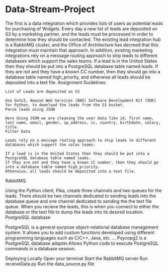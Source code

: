 # Data-Stream-Project
The first is a data integration which provides lists of users as potential leads for purchasing of Widgets. Every day a new list of leads are deposited on S3 by a marketing partner, and the leads must be processed in order to determine how they should be contacted. The existing lead integration hub is a RabbitMQ cluster, and the Office of Architecture has decreed that this integration must maintain that approach. In addition, existing marketing integrations rely on a message routing approach to ship leads to different databases which support the sales teams. If a lead is in the United States then they should be put into a PostgreSQL database table named leads. If they are not and they have a known CC number, then they should go into a database table named high_priority, and otherwise all leads should be deposited into a text file.
Assignment Guidelines:

   
    List of Leads are deposited on S3

    Use boto3, Amazon Web Services (AWS) Software Development Kit (SDK) for Python, to download the leads from the S3 bucket.
    Parse leads using JSON

    Here Using JSON we are cleaning the user data like id, first name, last name, email, gender, ip_address, cc, country, birthdate, salary, title.
    Filter Data

    Leads rely on a message routing approach to ship leads to different databases which support the sales teams:

    If a lead is in the United States then they should be put into a PostgreSQL database table named leads.
    If they are not and they have a known CC number, then they should go into a database table named high_priority.
    Otherwise, all leads should be deposited into a text file.

RabbitMQ

Using the Python client, Pika, create three channels and two queues for the leads. There should be two channels dedicated to sending leads into the database queue and one channel dedicated to sending the the text file queue. When you recieve the leads, this is when you connect to either the database or the text file to dump the leads into its desired location.
PostgreSQL database

PostgreSQL is a general-purpose object-relational database management system. It allows you to add custom functions developed using different programming languages such as C/C++, Java, etc. ...
Psycopg2 is a PostgreSQL database adapter.Allows Python code to execute PostgreSQL commands in a database session.

Deploying Locally
    Open your terminal
    Start the RabbitMQ server
    Run receiveData.py
    Run the data_source.py file

